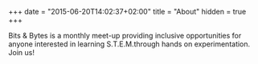 +++
date = "2015-06-20T14:02:37+02:00"
title = "About"
hidden = true
+++

Bits & Bytes is a monthly meet-up providing inclusive opportunities for anyone interested in learning S.T.E.M.through hands on experimentation. Join us!